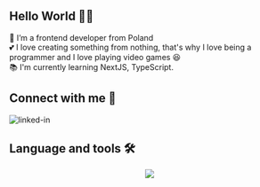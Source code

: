 ## Hello World 👩‍💻
👀 I’m a frontend developer from Poland 
<br>💕 I love creating something from nothing, that's why I love being a programmer and I love playing video games 😆
<br>📚 I'm currently learning NextJS, TypeScript. 

## Connect with me 📧
[<img align="left" alt="linked-in" src="https://img.shields.io/badge/linkedin-%230077B5.svg?&style=for-the-badge&logo=linkedin&logoColor=white" />](https://www.linkedin.com/in/arkadiuszrypulak/)
<br>
## Language and tools 🛠
<p align="center">
  <a href="https://skillicons.dev">
    <img src="https://skillicons.dev/icons?i=git,nodejs,react,nextjs,javascript,typescript,tailwind,express,mongodb,mysql,postgres,postman,wordpress" />
  </a>
</p>





<!--
**arkadiuszrypulak/arkadiuszrypulak** is a ✨ _special_ ✨ repository because its `README.md` (this file) appears on your GitHub profile.

Here are some ideas to get you started:

- 🔭 I’m currently working on ...
- 🌱 I’m currently learning ...
- 👯 I’m looking to collaborate on ...
- 🤔 I’m looking for help with ...
- 💬 Ask me about ...
- 📫 How to reach me: ...
- 😄 Pronouns: ...
- ⚡ Fun fact: ...
-->

